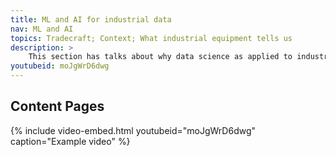 ```yaml
---
title: ML and AI for industrial data
nav: ML and AI 
topics: Tradecraft; Context; What industrial equipment tells us
description: >
    This section has talks about why data science as applied to industrial data is different than data science applied to health and socio-economic data
youtubeid: moJgWrD6dwg
---
```


## Content Pages



{% include video-embed.html youtubeid="moJgWrD6dwg" caption="Example video" %}
